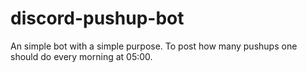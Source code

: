 # discord-pushup-bot
An simple bot with a simple purpose. To post how many pushups one should do every morning at 05:00. 
